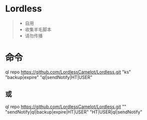# Lordless
> * 自用 
> * 收集羊毛脚本    
> * 请勿传播  

# **命令**  
ql repo https://github.com/LordlessCamelot/Lordless.git "ks" "backup|expire" "ql|sendNotify|HT|USER"  
## 或  
ql repo https://github.com/LordlessCamelot/Lordless.git "" "sendNotify|ql|backup|expire|HT|USER" "HT|USER|ql|sendNotify"
